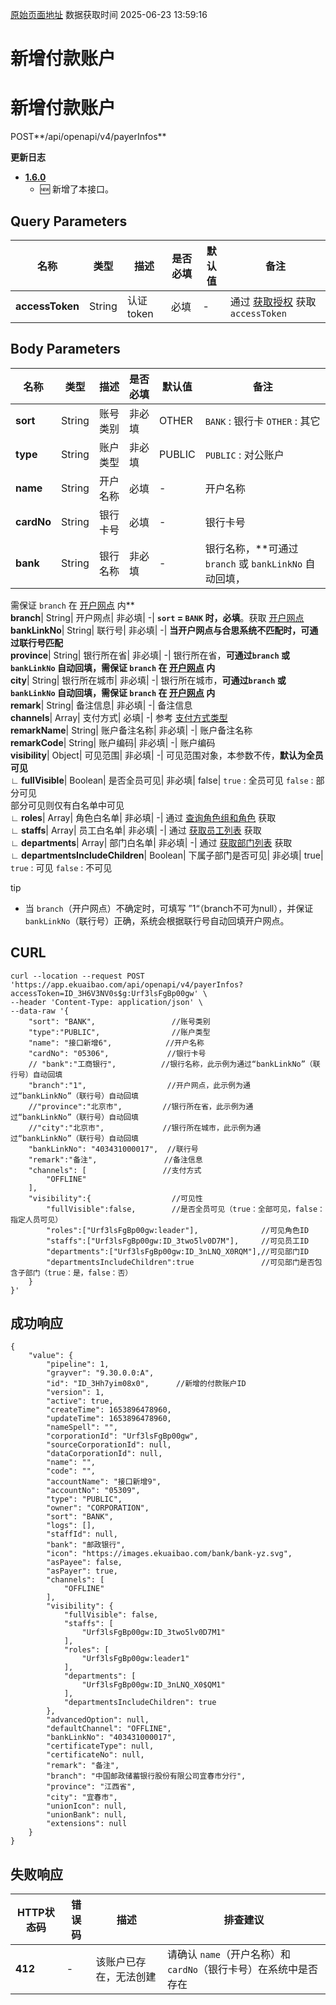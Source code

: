 [原始页面地址](https://docs.ekuaibao.com/docs/open-api/pay/new-payerInfo)
数据获取时间 2025-06-23 13:59:16

# 新增付款账户

# 新增付款账户  
  
POST**/api/openapi/v4/payerInfos**

**更新日志**

  * [**1.6.0**](/updateLog/update-log#160)
    * 🆕 新增了本接口。



## Query Parameters​

名称| 类型| 描述| 是否必填| 默认值| 备注  
---|---|---|---|---|---  
**accessToken**|  String| 认证token| 必填| -| 通过 [获取授权](/docs/open-api/getting-started/auth) 获取 `accessToken`  
  
## Body Parameters​

名称| 类型| 描述| 是否必填| 默认值| 备注  
---|---|---|---|---|---  
**sort**|  String| 账号类别| 非必填| OTHER| `BANK` : 银行卡 `OTHER` : 其它  
**type**|  String| 账户类型| 非必填| PUBLIC| `PUBLIC` : 对公账户  
**name**|  String| 开户名称| 必填| -| 开户名称  
**cardNo**|  String| 银行卡号| 必填| -| 银行卡号  
**bank**|  String| 银行名称| 非必填| -| 银行名称，**可通过`branch` 或 `bankLinkNo` 自动回填，  
需保证 `branch` 在 [开户网点](/docs/open-api/pay/get-all-branch) 内**  
**branch**|  String| 开户网点| 非必填| -| **`sort` = `BANK` 时，必填**。获取 [开户网点](/docs/open-api/pay/get-all-branch)  
**bankLinkNo**|  String| 联行号| 非必填| -| **当开户网点与合思系统不匹配时，可通过联行号匹配**  
**province**|  String| 银行所在省| 非必填| -| 银行所在省，**可通过`branch` 或 `bankLinkNo` 自动回填，需保证 `branch` 在 [开户网点](/docs/open-api/pay/get-all-branch) 内**  
**city**|  String| 银行所在城市| 非必填| -| 银行所在城市，**可通过`branch` 或 `bankLinkNo` 自动回填，需保证 `branch` 在 [开户网点](/docs/open-api/pay/get-all-branch) 内**  
**remark**|  String| 备注信息| 非必填| -| 备注信息  
**channels**|  Array| 支付方式| 必填| -| 参考 [支付方式类型](/docs/open-api/pay/get-payerInfos-search#%E6%94%AF%E4%BB%98%E6%96%B9%E5%BC%8Fchannels%E7%B1%BB%E5%9E%8B%E5%8F%82%E8%80%83%E9%9C%80%E6%89%BE%E6%94%AF%E4%BB%98%E4%BA%BA%E5%91%98%E7%A1%AE%E8%AE%A4)  
**remarkName**|  String| 账户备注名称| 非必填| -| 账户备注名称  
**remarkCode**|  String| 账户编码| 非必填| -| 账户编码  
**visibility**|  Object| 可见范围| 非必填| -| 可见范围对象，本参数不传，**默认为全员可见**  
**∟ fullVisible**|  Boolean| 是否全员可见| 非必填| false| `true` : 全员可见 `false` : 部分可见  
部分可见则仅有白名单中可见  
**∟ roles**|  Array| 角色白名单| 非必填| -| 通过 [查询角色组和角色](/docs/open-api/corporation/get-roles-group) 获取  
**∟ staffs**|  Array| 员工白名单| 非必填| -| 通过 [获取员工列表](/docs/open-api/corporation/get-all-staffs) 获取  
**∟ departments**|  Array| 部门白名单| 非必填| -| 通过 [获取部门列表](/docs/open-api/corporation/get-departments) 获取  
**∟ departmentsIncludeChildren**|  Boolean| 下属子部门是否可见| 非必填| true| `true` : 可见 `false` : 不可见  
  
tip

  * 当 `branch`（开户网点）不确定时，可填写 ”1“（branch不可为null），并保证 `bankLinkNo`（联行号）正确，系统会根据联行号自动回填开户网点。



## CURL​
    
    
    curl --location --request POST 'https://app.ekuaibao.com/api/openapi/v4/payerInfos?accessToken=ID_3H6V3NV0s$g:Urf3lsFgBp00gw' \  
    --header 'Content-Type: application/json' \  
    --data-raw '{  
        "sort": "BANK",                 //账号类别  
        "type":"PUBLIC",                //账户类型         
        "name": "接口新增6",            //开户名称  
        "cardNo": "05306",             //银行卡号  
        // "bank":"工商银行",          //银行名称，此示例为通过“bankLinkNo”（联行号）自动回填                  
        "branch":"1",                  //开户网点，此示例为通过“bankLinkNo”（联行号）自动回填         
        //"province":"北京市",         //银行所在省，此示例为通过“bankLinkNo”（联行号）自动回填                      
        //"city":"北京市",             //银行所在城市，此示例为通过“bankLinkNo”（联行号）自动回填                          
        "bankLinkNo": "403431000017",  //联行号  
        "remark":"备注",               //备注信息  
        "channels": [                 //支付方式  
            "OFFLINE"  
        ],  
        "visibility":{                  //可见性  
            "fullVisible":false,        //是否全员可见（true：全部可见，false：指定人员可见）  
            "roles":["Urf3lsFgBp00gw:leader"],              //可见角色ID  
            "staffs":["Urf3lsFgBp00gw:ID_3two5lv0D7M"],     //可见员工ID  
            "departments":["Urf3lsFgBp00gw:ID_3nLNQ_X0RQM"],//可见部门ID  
            "departmentsIncludeChildren":true               //可见部门是否包含子部门（true：是，false：否）  
        }  
    }'  
    

## 成功响应​
    
    
    {  
        "value": {  
            "pipeline": 1,  
            "grayver": "9.30.0.0:A",  
            "id": "ID_3Hh7yim08x0",      //新增的付款账户ID  
            "version": 1,  
            "active": true,  
            "createTime": 1653896478960,  
            "updateTime": 1653896478960,  
            "nameSpell": "",  
            "corporationId": "Urf3lsFgBp00gw",  
            "sourceCorporationId": null,  
            "dataCorporationId": null,  
            "name": "",  
            "code": "",  
            "accountName": "接口新增9",  
            "accountNo": "05309",  
            "type": "PUBLIC",  
            "owner": "CORPORATION",  
            "sort": "BANK",  
            "logs": [],  
            "staffId": null,  
            "bank": "邮政银行",  
            "icon": "https://images.ekuaibao.com/bank/bank-yz.svg",  
            "asPayee": false,  
            "asPayer": true,  
            "channels": [  
                "OFFLINE"  
            ],  
            "visibility": {  
                "fullVisible": false,  
                "staffs": [  
                    "Urf3lsFgBp00gw:ID_3two5lv0D7M1"  
                ],  
                "roles": [  
                    "Urf3lsFgBp00gw:leader1"  
                ],  
                "departments": [  
                    "Urf3lsFgBp00gw:ID_3nLNQ_X0$QM1"  
                ],  
                "departmentsIncludeChildren": true  
            },  
            "advancedOption": null,  
            "defaultChannel": "OFFLINE",  
            "bankLinkNo": "403431000017",  
            "certificateType": null,  
            "certificateNo": null,  
            "remark": "备注",  
            "branch": "中国邮政储蓄银行股份有限公司宜春市分行",  
            "province": "江西省",  
            "city": "宜春市",  
            "unionIcon": null,  
            "unionBank": null,  
            "extensions": null  
        }  
    }  
    

## 失败响应​

HTTP状态码| 错误码| 描述| 排查建议  
---|---|---|---  
**412**|  -| 该账户已存在，无法创建| 请确认 `name`（开户名称）和 `cardNo`（银行卡号）在系统中是否存在
